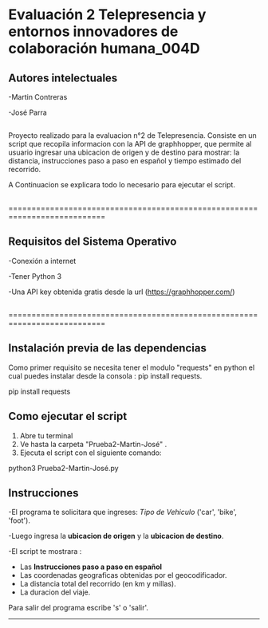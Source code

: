 # Evaluación 2 Telepresencia y entornos innovadores de colaboración humana_004D 
## Autores intelectuales
  -Martin Contreras
  
  -José Parra
##

Proyecto realizado para la evaluacion n°2 de Telepresencia. Consiste en un script que recopila informacion con la API de graphhopper, que permite al usuario ingresar una ubicacion de origen y de destino para mostrar: la distancia, instrucciones paso a paso en español y tiempo estimado del recorrido.

A Continuacion se explicara todo lo necesario para ejecutar el script.
##
===========================================================================
## Requisitos del Sistema Operativo
-Conexión a internet

-Tener Python 3

-Una API key obtenida gratis desde la url (https://graphhopper.com/)
##
===========================================================================

## Instalación previa de las dependencias
Como primer requisito se necesita tener el modulo "requests" en python el cual puedes instalar desde la consola : pip install requests.

pip install requests
##
## Como ejecutar el script 
1. Abre tu terminal 
2. Ve hasta la carpeta "Prueba2-Martin-José" .
3. Ejecuta el script con el siguiente comando:

python3 Prueba2-Martin-José.py
##
## Instrucciones 

-El programa te solicitara que ingreses: *Tipo de Vehiculo* ('car', 'bike', 'foot').

-Luego ingresa la **ubicacion de origen** y la  **ubicacion de destino**.

-El script te mostrara :
  - Las **Instrucciones paso a paso en español**
  - Las coordenadas geograficas obtenidas por el geocodificador.
  - La distancia total del recorrido (en km y millas).
  - La duracion del viaje.
    
Para salir del programa escribe 's' o 'salir'.

---
